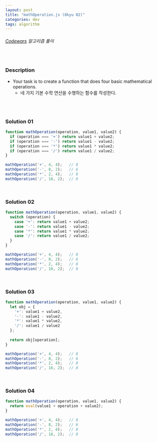 ```yaml
---
layout: post
title: "mathOperation.js (8kyu 02)"
categories: dev
tags: algorithm
---
```


###### [Codewars](https://www.codewars.com) 알고리즘 풀이

<br>

### Description

- Your task is to create a function that does four basic mathematical operations.
  - 네 가지 기본 수학 연산을 수행하는 함수를 작성한다.

<br>

<br>

### Solution 01

```js
function mathOperation(operation, value1, value2) {
  if (operation === '+') return value1 + value2;
  if (operation === '-') return value1 - value2;
  if (operation === '*') return value1 * value2;
  if (operation === '/') return value1 / value2;
}

mathOperation('+', 4, 4);   // 8
mathOperation('-', 8, 2);   // 6
mathOperation('*', 2, 4);   // 8
mathOperation('/', 16, 2);  // 8
```

<br>

### Solution 02

```js
function mathOperation(operation, value1, value2) {
  switch (operation) {
    case '+': return value1 + value2;
    case '-': return value1 - value2;
    case '*': return value1 * value2;
    case '/': return value1 / value2;
  }
}

mathOperation('+', 4, 4);   // 8
mathOperation('-', 8, 2);   // 6
mathOperation('*', 2, 4);   // 8
mathOperation('/', 16, 2);  // 8
```

<br>

### Solution 03

```js
function mathOperation(operation, value1, value2) {
  let obj = {
    '+': value1 + value2,
    '-': value1 - value2,
    '*': value1 * value2,
    '/': value1 / value2
  };
  
  return obj[operation];
}

mathOperation('+', 4, 4);   // 8
mathOperation('-', 8, 2);   // 6
mathOperation('*', 2, 4);   // 8
mathOperation('/', 16, 2);  // 8
```

<br>

### Solution 04

```js
function mathOperation(operation, value1, value2) {
  return eval(value1 + operation + value2);
}

mathOperation('+', 4, 4);   // 8
mathOperation('-', 8, 2);   // 6
mathOperation('*', 2, 4);   // 8
mathOperation('/', 16, 2);  // 8
```

<br>

<br>
